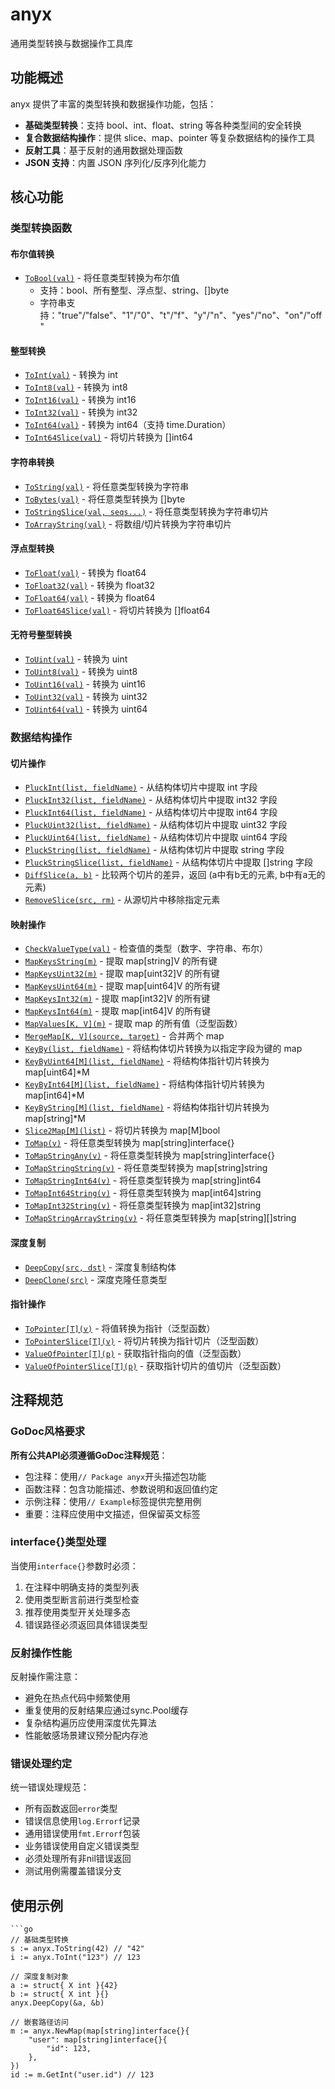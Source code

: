 # anyx
通用类型转换与数据操作工具库

## 功能概述

anyx 提供了丰富的类型转换和数据操作功能，包括：

- **基础类型转换**：支持 bool、int、float、string 等各种类型间的安全转换
- **复合数据结构操作**：提供 slice、map、pointer 等复杂数据结构的操作工具
- **反射工具**：基于反射的通用数据处理函数
- **JSON 支持**：内置 JSON 序列化/反序列化能力

## 核心功能

### 类型转换函数

#### 布尔值转换
- [`ToBool(val)`](bool.go:47) - 将任意类型转换为布尔值
  - 支持：bool、所有整型、浮点型、string、[]byte
  - 字符串支持："true"/"false"、"1"/"0"、"t"/"f"、"y"/"n"、"yes"/"no"、"on"/"off"

#### 整型转换
- [`ToInt(val)`](int.go:8) - 转换为 int
- [`ToInt8(val)`](int.go:56) - 转换为 int8
- [`ToInt16(val)`](int.go:104) - 转换为 int16
- [`ToInt32(val)`](int.go:152) - 转换为 int32
- [`ToInt64(val)`](int.go:200) - 转换为 int64（支持 time.Duration）
- [`ToInt64Slice(val)`](int.go:250) - 将切片转换为 []int64

#### 字符串转换
- [`ToString(val)`](string.go:16) - 将任意类型转换为字符串
- [`ToBytes(val)`](string.go:76) - 将任意类型转换为 []byte
- [`ToStringSlice(val, seqs...)`](string.go:158) - 将任意类型转换为字符串切片
- [`ToArrayString(val)`](string.go:144) - 将数组/切片转换为字符串切片

#### 浮点型转换
- [`ToFloat(val)`](float.go:8) - 转换为 float64
- [`ToFloat32(val)`](float.go:49) - 转换为 float32
- [`ToFloat64(val)`](float.go:93) - 转换为 float64
- [`ToFloat64Slice(val)`](float.go:142) - 将切片转换为 []float64

#### 无符号整型转换
- [`ToUint(val)`](uint.go:8) - 转换为 uint
- [`ToUint8(val)`](uint.go:56) - 转换为 uint8
- [`ToUint16(val)`](uint.go:104) - 转换为 uint16
- [`ToUint32(val)`](uint.go:152) - 转换为 uint32
- [`ToUint64(val)`](uint.go:200) - 转换为 uint64

### 数据结构操作

#### 切片操作
- [`PluckInt(list, fieldName)`](slice.go:76) - 从结构体切片中提取 int 字段
- [`PluckInt32(list, fieldName)`](slice.go:80) - 从结构体切片中提取 int32 字段
- [`PluckInt64(list, fieldName)`](slice.go:88) - 从结构体切片中提取 int64 字段
- [`PluckUint32(list, fieldName)`](slice.go:84) - 从结构体切片中提取 uint32 字段
- [`PluckUint64(list, fieldName)`](slice.go:92) - 从结构体切片中提取 uint64 字段
- [`PluckString(list, fieldName)`](slice.go:96) - 从结构体切片中提取 string 字段
- [`PluckStringSlice(list, fieldName)`](slice.go:100) - 从结构体切片中提取 []string 字段
- [`DiffSlice(a, b)`](slice.go:104) - 比较两个切片的差异，返回 (a中有b无的元素, b中有a无的元素)
- [`RemoveSlice(src, rm)`](slice.go:147) - 从源切片中移除指定元素

#### 映射操作
- [`CheckValueType(val)`](map.go:21) - 检查值的类型（数字、字符串、布尔）
- [`MapKeysString(m)`](map.go:36) - 提取 map[string]V 的所有键
- [`MapKeysUint32(m)`](map.go:58) - 提取 map[uint32]V 的所有键
- [`MapKeysUint64(m)`](map.go:80) - 提取 map[uint64]V 的所有键
- [`MapKeysInt32(m)`](map.go:99) - 提取 map[int32]V 的所有键
- [`MapKeysInt64(m)`](map.go:118) - 提取 map[int64]V 的所有键
- [`MapValues[K, V](m)`](map.go:137) - 提取 map 的所有值（泛型函数）
- [`MergeMap[K, V](source, target)`](map.go:145) - 合并两个 map
- [`KeyBy(list, fieldName)`](map.go:157) - 将结构体切片转换为以指定字段为键的 map
- [`KeyByUint64[M](list, fieldName)`](map.go:203) - 将结构体指针切片转换为 map[uint64]*M
- [`KeyByInt64[M](list, fieldName)`](map.go:243) - 将结构体指针切片转换为 map[int64]*M
- [`KeyByString[M](list, fieldName)`](map.go:283) - 将结构体指针切片转换为 map[string]*M
- [`Slice2Map[M](list)`](map.go:323) - 将切片转换为 map[M]bool
- [`ToMap(v)`](map.go:350) - 将任意类型转换为 map[string]interface{}
- [`ToMapStringAny(v)`](map.go:333) - 将任意类型转换为 map[string]interface{}
- [`ToMapStringString(v)`](map.go:371) - 将任意类型转换为 map[string]string
- [`ToMapStringInt64(v)`](map.go:388) - 将任意类型转换为 map[string]int64
- [`ToMapInt64String(v)`](map.go:405) - 将任意类型转换为 map[int64]string
- [`ToMapInt32String(v)`](map.go:422) - 将任意类型转换为 map[int32]string
- [`ToMapStringArrayString(v)`](map.go:439) - 将任意类型转换为 map[string][]string

#### 深度复制
- [`DeepCopy(src, dst)`](deep.go:12) - 深度复制结构体
- [`DeepClone(src)`](deep.go:67) - 深度克隆任意类型

#### 指针操作
- [`ToPointer[T](v)`](ptr.go:13) - 将值转换为指针（泛型函数）
- [`ToPointerSlice[T](v)`](ptr.go:28) - 将切片转换为指针切片（泛型函数）
- [`ValueOfPointer[T](p)`](ptr.go:43) - 获取指针指向的值（泛型函数）
- [`ValueOfPointerSlice[T](p)`](ptr.go:58) - 获取指针切片的值切片（泛型函数）

## 注释规范

### GoDoc风格要求
**所有公共API必须遵循GoDoc注释规范**：
- 包注释：使用`// Package anyx`开头描述包功能
- 函数注释：包含功能描述、参数说明和返回值约定
- 示例注释：使用`// Example`标签提供完整用例
- 重要：注释应使用中文描述，但保留英文标签

### interface{}类型处理
当使用`interface{}`参数时必须：
1. 在注释中明确支持的类型列表
2. 使用类型断言前进行类型检查
3. 推荐使用类型开关处理多态
4. 错误路径必须返回具体错误类型

### 反射操作性能
反射操作需注意：
- 避免在热点代码中频繁使用
- 重复使用的反射结果应通过sync.Pool缓存
- 复杂结构遍历应使用深度优先算法
- 性能敏感场景建议预分配内存池

### 错误处理约定
统一错误处理规范：
- 所有函数返回`error`类型
- 错误信息使用`log.Errorf`记录
- 通用错误使用`fmt.Errorf`包装
- 业务错误使用自定义错误类型
- 必须处理所有非nil错误返回
- 测试用例需覆盖错误分支

## 使用示例
```
```go
// 基础类型转换
s := anyx.ToString(42) // "42"
i := anyx.ToInt("123") // 123

// 深度复制对象
a := struct{ X int }{42}
b := struct{ X int }{}
anyx.DeepCopy(&a, &b)

// 嵌套路径访问
m := anyx.NewMap(map[string]interface{}{
    "user": map[string]interface{}{
        "id": 123,
    },
})
id := m.GetInt("user.id") // 123
```
